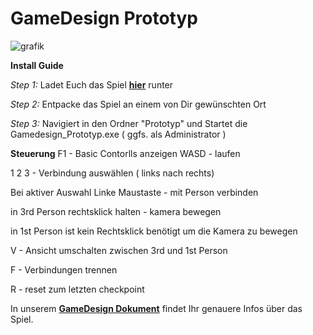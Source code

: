 # GameDesign Prototyp
![grafik](https://user-images.githubusercontent.com/48796243/122566336-bb62c580-d047-11eb-9d75-d1878b741631.png)

**Install Guide**

*Step 1:*
Ladet Euch das Spiel **[hier](https://github.com/Tobias-Bodmer/Shackles-of-Hell/archive/refs/heads/main.zip)** runter

*Step 2:* 
Entpacke das Spiel an einem von Dir gewünschten Ort

*Step 3:* 
Navigiert in den Ordner "Prototyp" und Startet die Gamedesign_Prototyp.exe ( ggfs. als Administrator ) 


**Steuerung**
F1 - Basic Contorlls anzeigen
WASD  - laufen

1 2 3 - Verbindung auswählen ( links nach rechts) 

Bei aktiver Auswahl Linke Maustaste - mit Person verbinden

in 3rd Person rechtsklick halten - kamera bewegen 

in 1st Person ist kein Rechtsklick benötigt um die Kamera zu bewegen

V - Ansicht umschalten zwischen 3rd und 1st Person

F - Verbindungen trennen

R - reset zum letzten checkpoint

In unserem **[GameDesign Dokument](https://github.com/Tobias-Bodmer/Shackles-of-Hell/blob/main/Gamedesign_Dokument.pdf)** findet Ihr genauere Infos über das Spiel.

